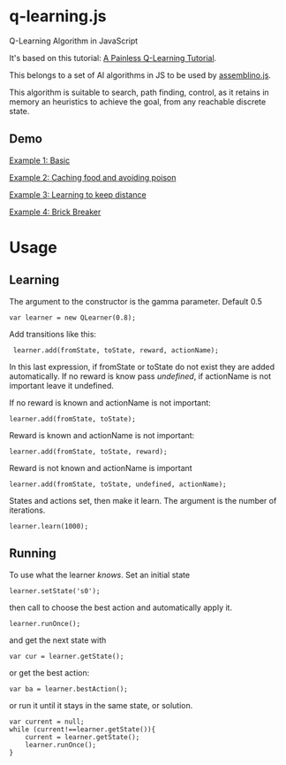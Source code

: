 q-learning.js
=============

Q-Learning Algorithm in JavaScript

It's based on this tutorial: [A Painless Q-Learning Tutorial](http://mnemstudio.org/path-finding-q-learning-tutorial.htm).

This belongs to a set of AI algorithms in JS to be used by [assemblino.js](https://github.com/nrox/assemblino.js).

This algorithm is suitable to search, path finding, control, as it retains in memory an heuristics to achieve the goal, from
 any reachable discrete state.

Demo
-----

[Example 1: Basic](examples/basic/index.html)

[Example 2: Caching food and avoiding poison](examples/food-poison/index.html)

[Example 3: Learning to keep distance](examples/keep-distance/index.html)

[Example 4: Brick Breaker](examples/brick-breaker/index.html)

Usage
=======

Learning
------

The argument to the constructor is the gamma parameter. Default 0.5

    var learner = new QLearner(0.8);


Add transitions like this:

     learner.add(fromState, toState, reward, actionName);

In this last expression, if fromState or toState do not exist they are added automatically. If no reward is know pass
*undefined*, if actionName is not important leave it undefined.

If no reward is known and actionName is not important:

    learner.add(fromState, toState);

Reward is known and actionName is not important:

    learner.add(fromState, toState, reward);

Reward is not known and actionName is important

    learner.add(fromState, toState, undefined, actionName);

States and actions set, then make it learn. The argument is the number of iterations.

    learner.learn(1000);

Running
-------

To use what the learner *knows*. Set an initial state

    learner.setState('s0');

then call to choose the best action and automatically apply it.

    learner.runOnce();

and get the next state with

    var cur = learner.getState();

or get the best action:

    var ba = learner.bestAction();

or run it until it stays in the same state, or solution.

    var current = null;
    while (current!==learner.getState()){
        current = learner.getState();
        learner.runOnce();
    }

